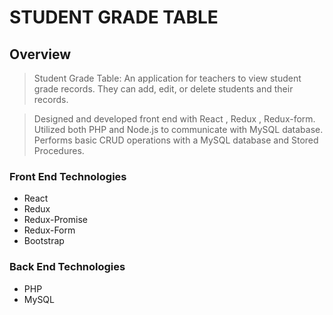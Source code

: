 # STUDENT GRADE TABLE

## Overview

> Student Grade Table: An application for teachers to view student grade records. They can add, edit, or delete students and their records.

> Designed and developed front end with  React ,  Redux ,  Redux-form.
> Utilized both  PHP  and  Node.js  to communicate with  MySQL  database.
> Performs basic  CRUD  operations with a  MySQL  database and Stored Procedures.


### Front End Technologies
* React
* Redux
* Redux-Promise
* Redux-Form
* Bootstrap

### Back End Technologies
* PHP
* MySQL




